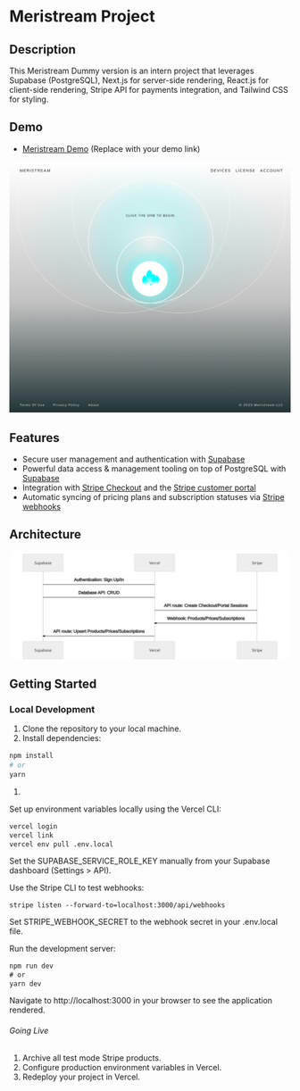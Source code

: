 # Meristream Project

## Description

This Meristream Dummy version is an intern project that leverages Supabase (PostgreSQL), Next.js for server-side rendering, React.js for client-side rendering, Stripe API for payments integration, and Tailwind CSS for styling.

## Demo

- [Meristream Demo](#) (Replace with your demo link)

![Screenshot of demo](./src/images/meristream.png)

## Features

- Secure user management and authentication with [Supabase](https://supabase.io/docs/guides/auth)
- Powerful data access & management tooling on top of PostgreSQL with [Supabase](https://supabase.io/docs/guides/database)
- Integration with [Stripe Checkout](https://stripe.com/docs/payments/checkout) and the [Stripe customer portal](https://stripe.com/docs/billing/subscriptions/customer-portal)
- Automatic syncing of pricing plans and subscription statuses via [Stripe webhooks](https://stripe.com/docs/webhooks)

## Architecture

![Architecture diagram](./public/architecture_diagram.svg)

## Getting Started

### Local Development

1. Clone the repository to your local machine.
2. Install dependencies:

```bash
npm install
# or
yarn
```
1. 
Set up environment variables locally using the Vercel CLI:

```
vercel login
vercel link
vercel env pull .env.local
```
Set the SUPABASE_SERVICE_ROLE_KEY manually from your Supabase dashboard (Settings > API).

Use the Stripe CLI to test webhooks:

```
stripe listen --forward-to=localhost:3000/api/webhooks
```

Set STRIPE_WEBHOOK_SECRET to the webhook secret in your .env.local file.

Run the development server:
```
npm run dev
# or
yarn dev
```

Navigate to http://localhost:3000 in your browser to see the application rendered.

###### Going Live
1. Archive all test mode Stripe products.
2. Configure production environment variables in Vercel.
3. Redeploy your project in Vercel.
